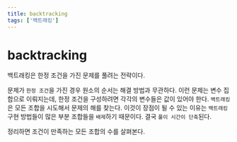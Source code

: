 ```yaml
---
title: backtracking
tags: ['백트래킹']
---
```


# backtracking

백트래킹은 한정 조건을 가진 문제를 풀려는 전략이다. 

문제가 `한정 조건`을 가진 경우 원소의 순서는 해결 방법과 무관하다. 이런 문제는 변수 집합으로 이뤄지는데, 한정 조건을 구성하려면 각각의 변수들은 값이 있어야 한다. `백트래킹`은 모든 조합을 시도해서 문제의 해를 찾는다. 이것이 장점이 될 수 있는 이유는 `백트래킹` 구현 방법들이 많은 부분 조합들을 `배제`하기 때문이다. 결국 `풀이 시간이 단축`된다.

정리하면 조건이 만족하는 모든 조합의 수를 살펴본다.

<TagLinks />